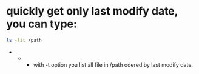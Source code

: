# quickly get only last modify date, you can type:

```bash
ls -lit /path
```

- - - with -t option you list all file in /path odered by last modify date.
